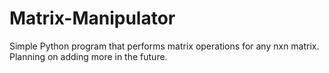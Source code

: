 # Matrix-Manipulator


Simple Python program that performs matrix operations for any nxn matrix. Planning on adding more in the future.
